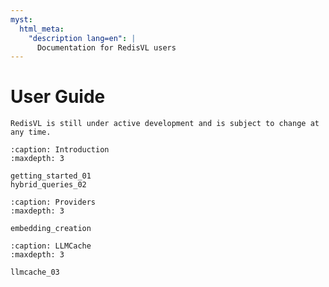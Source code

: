 ```yaml
---
myst:
  html_meta:
    "description lang=en": |
      Documentation for RedisVL users
---
```


# User Guide


```{danger}
RedisVL is still under active development and is subject to change at any time.
```


```{toctree}
:caption: Introduction
:maxdepth: 3

getting_started_01
hybrid_queries_02
```

```{toctree}
:caption: Providers
:maxdepth: 3

embedding_creation
```

```{toctree}
:caption: LLMCache
:maxdepth: 3

llmcache_03
```
